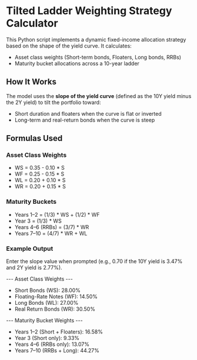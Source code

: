 # Tilted Ladder Weighting Strategy Calculator

This Python script implements a dynamic fixed-income allocation strategy based on the shape of the yield curve. It calculates:

- Asset class weights (Short-term bonds, Floaters, Long bonds, RRBs)
- Maturity bucket allocations across a 10-year ladder

## How It Works

The model uses the **slope of the yield curve** (defined as the 10Y yield minus the 2Y yield) to tilt the portfolio toward:

- Short duration and floaters when the curve is flat or inverted
- Long-term and real-return bonds when the curve is steep

## Formulas Used

### Asset Class Weights
- WS = 0.35 - 0.10 * S
- WF = 0.25 - 0.15 * S
- WL = 0.20 + 0.10 * S
- WR = 0.20 + 0.15 * S

### Maturity Buckets
- Years 1–2 = (1/3) * WS + (1/2) * WF
- Year 3 = (1/3) * WS
- Years 4–6 (RRBs) = (3/7) * WR
- Years 7–10 = (4/7) * WR + WL

### Example Output
Enter the slope value when prompted (e.g., 0.70 if the 10Y yield is 3.47% and 2Y yield is 2.77%).

--- Asset Class Weights ---
- Short Bonds (WS): 28.00%
- Floating-Rate Notes (WF): 14.50%
- Long Bonds (WL): 27.00%
- Real Return Bonds (WR): 30.50%

--- Maturity Bucket Weights ---
- Years 1–2 (Short + Floaters): 16.58%
- Year 3 (Short only): 9.33%
- Years 4–6 (RRBs only): 13.07%
- Years 7–10 (RRBs + Long): 44.27%
